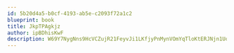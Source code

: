 ```yaml
---
id: 5b20d4a5-b0cf-4193-ab5e-c2093f72a1c2
blueprint: book
title: JkpTPAgkjz
author: ipBDhisKwF
description: W69Y7NygNns9HcVCZujR21FeyvJi1LKfjyPnMynVOmYqTloKtERJNjn1Uq7ywMhcEuxdClfk6P6VWlxNGMkDNGRvvRzOFsVXJFAk
---
```

